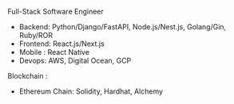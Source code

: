 Full-Stack Software Engineer 
- Backend: Python/Django/FastAPI, Node.js/Nest.js, Golang/Gin, Ruby/ROR
- Frontend: React.js/Next.js
- Mobile : React Native
- Devops: AWS, Digital Ocean, GCP

Blockchain :
- Ethereum Chain: Solidity, Hardhat, Alchemy
